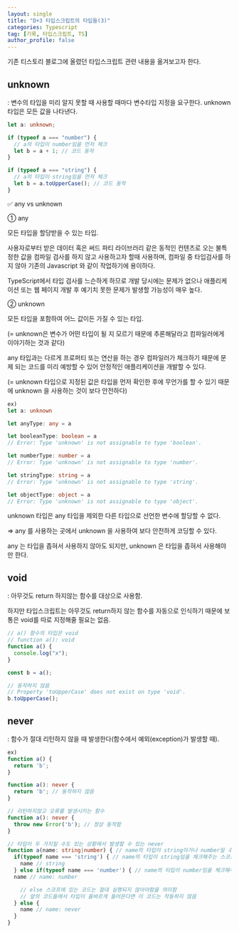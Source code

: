 ```yaml
---
layout: single
title: "D+3 타입스크립트의 타입들(3)"
categories: Typescript
tag: [기록, 타입스크립트, TS]
author_profile: false
---
```


기존 티스토리 블로그에 올렸던 타입스크립트 관련 내용을 옮겨보고자 한다.

## unknown

: 변수의 타입을 미리 알지 못할 때 사용할 때마다 변수타입 지정을 요구한다. unknown타입은 모든 값을 나타낸다.

```typescript
let a: unknown;

if (typeof a === "number") {
  // a의 타입이 number임을 먼저 체크
  let b = a + 1; // 코드 동작
}

if (typeof a === "string") {
  // a의 타입이 string임을 먼저 체크
  let b = a.toUpperCase(); // 코드 동작
}
```

✅ any vs unknown

① any

모든 타입을 할당받을 수 있는 타입.

사용자로부터 받은 데이터 혹은 써드 파티 라이브러리 같은 동적인 컨텐츠로 오는 불특정한 값을 컴파일 검사를 하지 않고 사용하고자 할때 사용하며, 컴파일 중 타입검사를 하지 않아 기존의 Javascript 와 같이 작업하기에 용이하다.

TypeScript에서 타입 검사를 느슨하게 하므로 개발 당시에는 문제가 없으나 애플리케이션 또는 웹 페이지 개발 후 예기치 못한 문제가 발생할 가능성이 매우 높다.

② unknown

모든 타입을 포함하여 어느 값이든 가질 수 있는 타입.

(= unknown은 변수가 어떤 타입이 될 지 모르기 때문에 추론해달라고 컴파일러에게 이야기하는 것과 같다)

any 타입과는 다르게 프로퍼티 또는 연산을 하는 경우 컴파일러가 체크하기 때문에 문제 되는 코드를 미리 예방할 수 있어 안정적인 애플리케이션을 개발할 수 있다.

(= unknown 타입으로 지정된 값은 타입을 먼저 확인한 후에 무언가를 할 수 있기 때문에 unknown 을 사용하는 것이 보다 안전하다)

```typescript
ex)
let a: unknown

let anyType: any = a

let booleanType: boolean = a
// Error: Type 'unknown' is not assignable to type 'boolean'.

let numberType: number = a
// Error: Type 'unknown' is not assignable to type 'number'.

let stringType: string = a
// Error: Type 'unknown' is not assignable to type 'string'.

let objectType: object = a
// Error: Type 'unknown' is not assignable to type 'object'.
```

unknown 타입은 any 타입을 제외한 다른 타입으로 선언한 변수에 할당할 수 없다.

⇒ any 를 사용하는 곳에서 unknown 을 사용하여 보다 안전하게 코딩할 수 있다.

any 는 타입을 좁혀서 사용하지 않아도 되지만, unknown 은 타입을 좁혀서 사용해야만 한다.

## void

: 아무것도 return 하지않는 함수를 대상으로 사용함.

하지만 타입스크립트는 아무것도 return하지 않는 함수를 자동으로 인식하기 때문에 보통은 void를 따로 지정해줄 필요는 없음.

```typescript
// a() 함수의 타입은 void
// function a(): void
function a() {
  console.log("x");
}

const b = a();

// 동작하지 않음
// Property 'toUpperCase' does not exist on type 'void'.
b.toUpperCase();
```

## never

: 함수가 절대 리턴하지 않을 때 발생한다(함수에서 예외(exception)가 발생할 때).

```typescript
ex)
function a() {
  return 'b';
}

function a(): never {
  return 'b'; // 동작하지 않음
}

// 리턴하지않고 오류를 발생시키는 함수
function a(): never {
  throw new Error('b'); // 정상 동작함
}

// 타입이 두 가지일 수도 있는 상황에서 발생할 수 있는 never
function a(name: string|number) { // name의 타입이 string이거나 number일 수 있음을 미리 알려줌
  if(typeof name === 'string') { // name의 타입이 string임을 체크해주는 스코프(범위)
    name // string
  } else if(typeof name === 'number') { // name의 타입이 number임을 체크해주는 스코프
  name // name: number

    // else 스코프에 있는 코드는 절대 실행되지 않아야함을 의미함
    // 앞의 코드들에서 타입이 올바르게 들어온다면 이 코드는 작동하지 않음
  } else {
    name // name: never
  }
}
```
